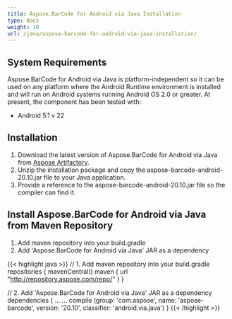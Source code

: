 ```yaml
---
title: Aspose.BarCode for Android via Java Installation
type: docs
weight: 10
url: /java/aspose-barcode-for-android-via-java-installation/
---
```


## **System Requirements**
Aspose.BarCode for Android via Java is platform-independent so it can be used on any platform where the Android Runtime environment is installed and will run on Android systems running Android OS 2.0 or greater. At present, the component has been tested with:

- Android 5.1 v 22
## **Installation**
1. Download the latest version of Aspose.BarCode for Android via Java from [Aspose Artifactory](https://repository.aspose.com/webapp/#/artifacts/browse/tree/General/repo/com/aspose/aspose-barcode/).
1. Unzip the installation package and copy the aspose-barcode-android-20.10.jar file to your Java application.
1. Provide a reference to the aspose-barcode-android-20.10.jar file so the compiler can find it.
## **Install Aspose.BarCode for Android via Java from Maven Repository**
1. Add maven repository into your build.gradle
1. Add 'Aspose.BarCode for Android via Java' JAR as a dependency

{{< highlight java >}}
 // 1. Add maven repository into your build.gradle 
 repositories {
    mavenCentral()
    maven { url "http://repository.aspose.com/repo/" }
 }
 
 // 2. Add 'Aspose.BarCode for Android via Java' JAR as a dependency 
 dependencies {
    ...
    ...
    compile (group: 'com.aspose', name: 'aspose-barcode', version: '20.10', classifier: 'android.via.java')
 }
{{< /highlight >}}